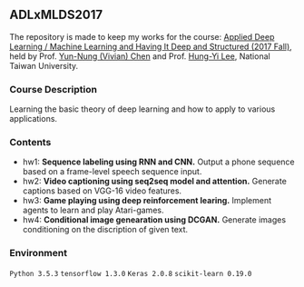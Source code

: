 ## ADLxMLDS2017
The repository is made to keep my works for the course: [Applied Deep Learning / Machine Learning and Having It Deep and Structured (2017 Fall)](https://www.csie.ntu.edu.tw/~yvchen/f106-adl/index.html), held by Prof. [Yun-Nung (Vivian) Chen](https://www.csie.ntu.edu.tw/~yvchen/) and Prof. [Hung-Yi Lee](http://speech.ee.ntu.edu.tw/~tlkagk/), National Taiwan University.
### Course Description
Learning the basic theory of deep learning and how to apply to various applications.

### Contents
- hw1: **Sequence labeling using RNN and CNN.** Output a phone sequence based on a frame-level speech sequence input.
- hw2: **Video captioning using seq2seq model and attention.** Generate captions based on VGG-16 video features.
- hw3: **Game playing using deep reinforcement learing.** Implement agents to learn and play Atari-games.
- hw4: **Conditional image genearation using DCGAN.** Generate images conditioning on the discription of given text.

### Environment
`Python 3.5.3` 
`tensorflow 1.3.0` 
`Keras 2.0.8`
`scikit-learn 0.19.0` 
